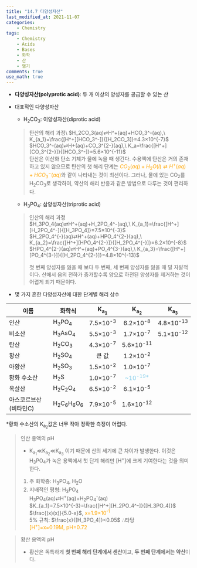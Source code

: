 ```yaml
---
title: "14.7 다양성자산"
last_modified_at: 2021-11-07
categories:
    - Chemistry
tags:
    - Chemistry
    - Acids
    - Bases
    - 화학
    - 산
    - 염기
comments: true
use_math: true
---
```


- **다양성자산(polyprotic acid)**: 두 개 이상의 양성자를 공급할 수 있는 산

- 대표적인 다양성자산
    - H<sub>2</sub>CO<sub>3</sub>: 이양성자산(diprotic acid)
    > 탄산의 해리 과정\ 
    > $H_2CO_3(aq)⇄H^+(aq)+HCO_3^-(aq),\ K_{a_1}=\frac{[H^+][HCO_3^-]}{[H_2CO_3]}=4.3×10^{-7}$\
    > $HCO_3^-(aq)⇄H+(aq)+CO_3^{2-}(aq),\ K_a=\frac{[H^+][CO_3^{2-}]}{[HCO_3^-]}=5.6×10^{-11}$\
    >탄산은 이산화 탄소 기체가 물에 녹을 때 생긴다. 수용액에 탄산은 거의 존재하고 있지 않으므로 탄산의 첫 해리 단계는 <span style="color:orange">$CO_2(aq)+H_2O(l)⇄H^+(aq)+HCO_3^-(aq)$</span>와 같이 나타내는 것이 최선이다.
    >그러나, 물에 있는 CO<sub>2</sub>를 H<sub>2</sub>CO<sub>3</sub>로 생각하여, 약산의 해리 반응과 같은 방법으로 다루는 것이 편리하다.

    - H<sub>3</sub>PO<sub>4</sub>: 삼양성자산(triprotic acid)
    > 인산의 해리 과정\
    > $H_3PO_4(aq)⇄H^+(aq)+H_2PO_4^-(aq),\ K_{a_1}=\frac{[H^+][H_2PO_4^-]}{[H_3PO_4]}=7.5×10^{-3}$\
    > $H_2PO_4^{-}(aq)⇄H^+(aq)+HPO_4^{2-}(aq),\ K_{a_2}=\frac{[H^+][HPO_4^{2-}]}{[H_2PO_4^{-}]}=6.2×10^{-8}$\
    > $HPO_4^{2-}(aq)⇄H^+(aq)+PO_4^{3-}(aq),\ K_{a_3}=\frac{[H^+][PO_4^{3-}]}{[H_2PO_4^{2-}]}=4.8×10^{-13}$
    >
    >첫 번째 양성자를 잃을 때 보다 두 번째, 세 번째 양성자를 잃을 때 덜 자발적이다. 산에서 음의 전하가 증가할수록 양으로 하전된 양성자를 제거하는 것이 어렵게 되기 때문이다.

- 몇 가지 흔한 다양성자산에 대한 단계별 해리 상수

|이름|화학식|K<sub>a<sub>1</sub></sub>|K<sub>a<sub>2</sub></sub>|K<sub>a<sub>3</sub></sub>|
|---|---|:---:|:---:|:---:|
|인산|H<sub>3</sub>PO<sub>4</sub>|7.5×10<sup>-3</sup>|6.2×10<sup>-8</sup>|4.8×10<sup>-13</sup>|
|비소산|H<sub>3</sub>AsO<sub>4</sub>|5.5×10<sup>-3</sup>|1.7×10<sup>-7</sup>|5.1×10<sup>-12</sup>|
|탄산|H<sub>2</sub>CO<sub>3</sub>|4.3×10<sup>-7</sup>|5.6×10<sup>-11</sup>||
|황산|H<sub>2</sub>SO<sub>4</sub>|큰 값|1.2×10<sup>-2</sup>||
|아황산|H<sub>2</sub>SO<sub>3</sub>|1.5×10<sup>-2</sup>|1.0×10<sup>-7</sup>||
|황화 수소산|H<sub>2</sub>S<sub></sub>|1.0×10<sup>-7</sup>|<span style="color:skyblue">~10<sup>-19*</sup><span>||
|옥살산|H<sub>2</sub>C<sub>2</sub>O<sub>4</sub>|6.5×10<sup>-2</sup>|6.1×10<sup>-5</sup>||
|아스코르브산(비타민C)|H<sub>2</sub>C<sub>6</sub>H<sub>6</sub>O<sub>6</sub>|7.9×10<sup>-5</sup>|1.6×10<sup>-12</sup>||

*황화 수소산의 K<sub>a<sub>2</sub></sub>값은 너무 작아 정확한 측정이 어렵다.

> 인산 용액의 pH
> 
> - K<sub>a<sub>1</sub></sub>≪K<sub>a<sub>2</sub></sub>≪K<sub>a<sub>3</sub></sub> 이기 때문에 산의 세기에 큰 차이가 발생한다. 이것은 H<sub>3</sub>PO<sub>4</sub>가 녹은 용액에서 첫 단계 해리만 [H<sup>+</sup>]에 크게 기여한다는 것을 의미한다.
>
> 1. 주 화학종: H<sub>3</sub>PO<sub>4</sub>, H<sub>2</sub>O
> 2. 지배적인 평형: H<sub>3</sub>PO<sub>4</sub>\
> H<sub>3</sub>PO<sub>4</sub>(aq)⇄H<sup>+</sup>(aq)+H<sub>2</sub>PO<sub>4</sub><sup>-</sup>(aq)\
> $K_{a_1}=7.5×10^{-3}=\frac{[H^+][H_2PO_4^-]}{[H_3PO_4]}$\
> $\frac{(x)(x)}{5.0-x}$, <span style="color: orange">x=1.9×10<sup>-1</sup></span>\
> 5% 규칙: $\frac{x}{[H_3PO_4]}<0.05$ ∴타당\
> <span style="color:orange">[H<sup>+</sup>]=x=0.19M, pH=0.72</span>

> 황산 용액의 pH
> 
> - 황산은 독특하게 **첫 번째 해리 단계에서 센산**이고, **두 번째 단계에서는 약산**이다.